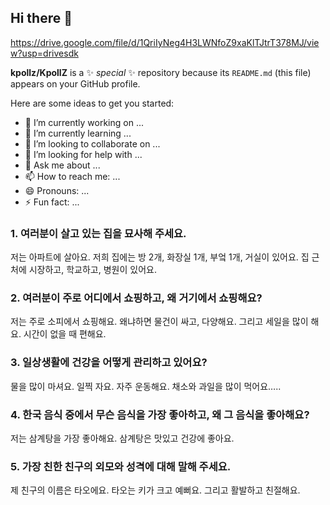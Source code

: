 ## Hi there 👋
https://drive.google.com/file/d/1QriIyNeg4H3LWNfoZ9xaKlTJtrT378MJ/view?usp=drivesdk

**kpollz/KpollZ** is a ✨ _special_ ✨ repository because its `README.md` (this file) appears on your GitHub profile.

Here are some ideas to get you started:

- 🔭 I’m currently working on ...
- 🌱 I’m currently learning ...
- 👯 I’m looking to collaborate on ...
- 🤔 I’m looking for help with ...
- 💬 Ask me about ...
- 📫 How to reach me: ...
- 😄 Pronouns: ...
- ⚡ Fun fact: ...

### 1. 여러분이 살고 있는 집을 묘사해 주세요.
저는 아파트에 살아요. 저희 집에는 방 2개, 화장실 1개, 부엌 1개, 거실이 있어요.
집 근처에 시장하고, 학교하고, 병원이 있어요.
### 2. 여러분이 주로 어디에서 쇼핑하고, 왜 거기에서 쇼핑해요?
저는 주로 소피에서 쇼핑해요. 왜냐하면 물건이 싸고, 다양해요. 그리고 세일을 많이 해요. 
시간이 없을 때 편해요. 
### 3. 일상생활에 건강을 어떻게 관리하고 있어요?
물을 많이 마셔요. 일찍 자요. 자주 운동해요. 채소와 과일을 많이 먹어요…..
### 4. 한국 음식 중에서 무슨 음식을 가장 좋아하고, 왜 그 음식을 좋아해요?
저는 삼계탕을 가장 좋아해요. 삼계탕은 맛있고 건강에 좋아요.
### 5. 가장 친한 친구의 외모와 성격에 대해 말해 주세요.
제 친구의 이름은 타오에요. 타오는 키가 크고 예뻐요. 그리고 활발하고 친절해요.
